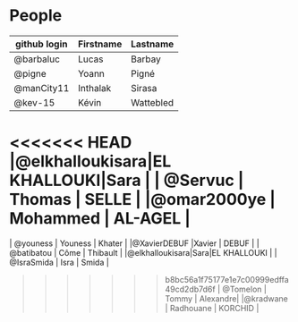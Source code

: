 # People


| github login | Firstname | Lastname |
| ------------ | --------- | -------- |
| @barbaluc    | Lucas     | Barbay   |
| @pigne       | Yoann     | Pigné    |
| @manCity11   | Inthalak  | Sirasa   |
| @kev-15      | Kévin     | Wattebled|
<<<<<<< HEAD
|@elkhalloukisara|EL KHALLOUKI|Sara   |
| @Servuc      | Thomas    | SELLE    |
|@omar2000ye   | Mohammed  | AL-AGEL  |
=======
| @youness     | Youness   | Khater   |
|@XavierDEBUF   |Xavier     | DEBUF    |
| @batibatou   | Côme      | Thibault |
|@elkhalloukisara|Sara|EL KHALLOUKI   |
| @IsraSmida   | Isra      | Smida    |
>>>>>>> b8bc56a1f75177e1e7c00999edffa49cd2db7d6f
| @Tomelon     | Tommy     | Alexandre|
|@kradwane     | Radhouane | KORCHID  |

